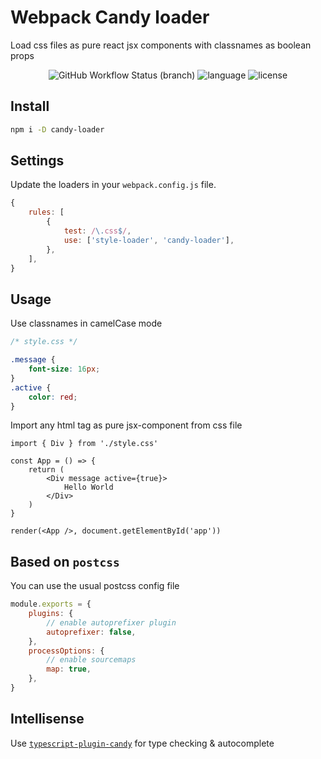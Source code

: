 # Webpack Candy loader

Load css files as pure react jsx components with classnames as boolean props

<div align="center">
<img src="https://img.shields.io/github/workflow/status/iminside/candy-loader/Node.js%20CI/master" alt="GitHub Workflow Status (branch)" /> 
<img src="https://img.shields.io/github/languages/top/iminside/candy-loader" alt="language" />
<img src="https://img.shields.io/npm/l/candy-loader" alt="license" />  
</div>

## Install

```bash
npm i -D candy-loader
```

## Settings

Update the loaders in your `webpack.config.js` file.

```js
{
    rules: [
        {
            test: /\.css$/,
            use: ['style-loader', 'candy-loader'],
        },
    ],
}
```

## Usage

Use classnames in camelCase mode

```css
/* style.css */

.message {
    font-size: 16px;
}
.active {
    color: red;
}
```

Import any html tag as pure jsx-component from css file

```tsx
import { Div } from './style.css'

const App = () => {
    return (
        <Div message active={true}>
            Hello World
        </Div>
    )
}

render(<App />, document.getElementById('app'))
```

## Based on `postcss`

You can use the usual postcss config file

```js
module.exports = {
    plugins: {
        // enable autoprefixer plugin
        autoprefixer: false,
    },
    processOptions: {
        // enable sourcemaps
        map: true,
    },
}
```

## Intellisense

Use [`typescript-plugin-candy`](https://github.com/iminside/typescript-plugin-candy) for type checking & autocomplete
